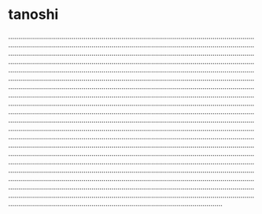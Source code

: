 # tanoshi

............................................................................................................................................................................................................................................................................................................................................................................................................................................................................................................................................................................................................................................................................................................................................................................................................................................................................................................................................................................................................................................................................................................................................................................................................................................................................................................................................................................................................................................................................................................................................................................................................................................................................................................................................................................................................................................................................................................................................................................................................................................................................................................................................................................................................................................................................................................................................................................................................................................................................................................................................................................................................................................................................................